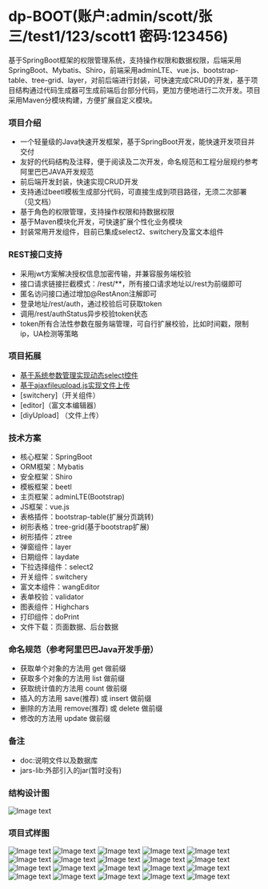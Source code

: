 # dp-BOOT(账户:admin/scott/张三/test1/123/scott1   密码:123456)
基于SpringBoot框架的权限管理系统，支持操作权限和数据权限，后端采用SpringBoot、Mybatis、Shiro，前端采用adminLTE、vue.js、bootstrap-table、tree-grid、layer，对前后端进行封装，可快速完成CRUD的开发，基于项目结构通过代码生成器可生成前端后台部分代码，更加方便地进行二次开发。项目采用Maven分模块构建，方便扩展自定义模块。

### 项目介绍
- 一个轻量级的Java快速开发框架，基于SpringBoot开发，能快速开发项目并交付
- 友好的代码结构及注释，便于阅读及二次开发，命名规范和工程分层规约参考阿里巴巴JAVA开发规范
- 前后端开发封装，快速实现CRUD开发
- 支持通过beetl模板生成部分代码，可直接生成到项目路径，无须二次部署（见文档）
- 基于角色的权限管理，支持操作权限和持数据权限
- 基于Maven模块化开发，可快速扩展个性化业务模块
- 封装常用开发组件，目前已集成select2、switchery及富文本组件
### REST接口支持
- 采用jwt方案解决授权信息加密传输，并兼容服务端校验
- 接口请求链接拦截模式：/rest/**，所有接口请求地址以/rest为前缀即可
- 匿名访问接口通过增加@RestAnon注解即可
- 登录地址/rest/auth，通过校验后可获取token
- 调用/rest/authStatus异步校验token状态
- token所有合法性参数在服务端管理，可自行扩展校验，比如时间戳，限制ip，UA检测等策略
### 项目拓展
- [基于系统参数管理实现动态select控件](下拉选择组件)
- [基于ajaxfileupload.js实现文件上传](https://my.oschina.net/Mr.薛/blog/1615214)
- [switchery]（开关组件）
- [editor]（富文本编辑器）
- [diyUpload] （文件上传）
### 技术方案
- 核心框架：SpringBoot
- ORM框架：Mybatis
- 安全框架：Shiro
- 模板框架：beetl
- 主页框架：adminLTE(Bootstrap)
- JS框架：vue.js
- 表格插件：bootstrap-table(扩展分页跳转)
- 树形表格：tree-grid(基于bootstrap扩展)
- 树形插件：ztree
- 弹窗组件：layer
- 日期组件：laydate
- 下拉选择组件：select2
- 开关组件：switchery
- 富文本组件：wangEditor
- 表单校验：validator
- 图表组件：Highchars
- 打印组件：doPrint
- 文件下载：页面数据、后台数据

### 命名规范（参考阿里巴巴Java开发手册）
-  获取单个对象的方法用 get 做前缀
-  获取多个对象的方法用 list 做前缀
-  获取统计值的方法用 count 做前缀
-  插入的方法用 save(推荐) 或 insert 做前缀
-  删除的方法用 remove(推荐) 或 delete 做前缀
-  修改的方法用 update 做前缀

### 备注
-  doc:说明文件以及数据库
- jars-lib:外部引入的jar(暂时没有)

### 结构设计图
![Image text](https://github.com/18772101110/dp-Boot/blob/master/src/main/webapp/static/upload/file/SpringBootFream.jpg)

### 项目式样图
![Image text](https://github.com/18772101110/dp-Boot/blob/master/src/main/webapp/static/upload/file/chart1.png)
![Image text](https://github.com/18772101110/dp-Boot/blob/master/src/main/webapp/static/upload/file/chart2.png)
![Image text](https://github.com/18772101110/dp-Boot/blob/master/src/main/webapp/static/upload/file/chart3.png)
![Image text](https://github.com/18772101110/dp-Boot/blob/master/src/main/webapp/static/upload/file/chart4.png)
![Image text](https://github.com/18772101110/dp-Boot/blob/master/src/main/webapp/static/upload/file/chart5.png)
![Image text](https://github.com/18772101110/dp-Boot/blob/master/src/main/webapp/static/upload/file/m1.png)
![Image text](https://github.com/18772101110/dp-Boot/blob/master/src/main/webapp/static/upload/file/m2.png)
![Image text](https://github.com/18772101110/dp-Boot/blob/master/src/main/webapp/static/upload/file/m3.png)
![Image text](https://github.com/18772101110/dp-Boot/blob/master/src/main/webapp/static/upload/file/b1.png)
![Image text](https://github.com/18772101110/dp-Boot/blob/master/src/main/webapp/static/upload/file/b2.png)
![Image text](https://github.com/18772101110/dp-Boot/blob/master/src/main/webapp/static/upload/file/b3.png)
![Image text](https://github.com/18772101110/dp-Boot/blob/master/src/main/webapp/static/upload/file/b4.png)
![Image text](https://github.com/18772101110/dp-Boot/blob/master/src/main/webapp/static/upload/file/b5.png)
![Image text](https://github.com/18772101110/dp-Boot/blob/master/src/main/webapp/static/upload/file/b6.png)
![Image text](https://github.com/18772101110/dp-Boot/blob/master/src/main/webapp/static/upload/file/b7.png)
![Image text](https://github.com/18772101110/dp-Boot/blob/master/src/main/webapp/static/upload/file/b8.png)
![Image text](https://github.com/18772101110/dp-Boot/blob/master/src/main/webapp/static/upload/file/b9.png)
![Image text](https://github.com/18772101110/dp-Boot/blob/master/src/main/webapp/static/upload/file/b10.png)
![Image text](https://github.com/18772101110/dp-Boot/blob/master/src/main/webapp/static/upload/file/b11.png)
![Image text](https://github.com/18772101110/dp-Boot/blob/master/src/main/webapp/static/upload/file/print.png)